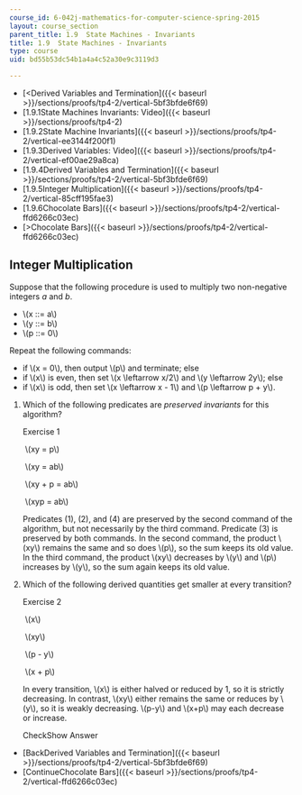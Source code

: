 ```yaml
---
course_id: 6-042j-mathematics-for-computer-science-spring-2015
layout: course_section
parent_title: 1.9  State Machines - Invariants
title: 1.9  State Machines - Invariants
type: course
uid: bd55b53dc54b1a4a4c52a30e9c3119d3

---
```


*   [<Derived Variables and Termination]({{< baseurl >}}/sections/proofs/tp4-2/vertical-5bf3bfde6f69)
*   [1.9.1State Machines Invariants: Video]({{< baseurl >}}/sections/proofs/tp4-2)
*   [1.9.2State Machine Invariants]({{< baseurl >}}/sections/proofs/tp4-2/vertical-ee3144f200f1)
*   [1.9.3Derived Variables: Video]({{< baseurl >}}/sections/proofs/tp4-2/vertical-ef00ae29a8ca)
*   [1.9.4Derived Variables and Termination]({{< baseurl >}}/sections/proofs/tp4-2/vertical-5bf3bfde6f69)
*   [1.9.5Integer Multiplication]({{< baseurl >}}/sections/proofs/tp4-2/vertical-85cff195fae3)
*   [1.9.6Chocolate Bars]({{< baseurl >}}/sections/proofs/tp4-2/vertical-ffd6266c03ec)
*   [\>Chocolate Bars]({{< baseurl >}}/sections/proofs/tp4-2/vertical-ffd6266c03ec)

Integer Multiplication
----------------------

  

Suppose that the following procedure is used to multiply two non-negative integers _a_ and _b_.

*   \\(x ::= a\\)
*   \\(y ::= b\\)
*   \\(p ::= 0\\)

Repeat the following commands:

*   if \\(x = 0\\), then output \\(p\\) and terminate; else
*   if \\(x\\) is even, then set \\(x \\leftarrow x/2\\) and \\(y \\leftarrow 2y\\); else
*   if \\(x\\) is odd, then set \\(x \\leftarrow x - 1\\) and \\(p \\leftarrow p + y\\).

  

1.  Which of the following predicates are _preserved invariants_ for this algorithm?
    
    Exercise 1
    
    &nbsp;\\(xy = p\\)&nbsp;
    
    &nbsp;\\(xy = ab\\)&nbsp;
    
    &nbsp;\\(xy + p = ab\\)&nbsp;
    
    &nbsp;\\(xyp = ab\\)&nbsp;
    
    Predicates (1), (2), and (4) are preserved by the second command of the algorithm, but not necessarily by the third command. Predicate (3) is preserved by both commands. In the second command, the product \\(xy\\) remains the same and so does \\(p\\), so the sum keeps its old value. In the third command, the product \\(xy\\) decreases by \\(y\\) and \\(p\\) increases by \\(y\\), so the sum again keeps its old value.
    
  
3.  Which of the following derived quantities get smaller at every transition?
    
    Exercise 2
    
    &nbsp;\\(x\\)&nbsp;
    
    &nbsp;\\(xy\\)&nbsp;
    
    &nbsp;\\(p - y\\)&nbsp;
    
    &nbsp;\\(x + p\\)&nbsp;
    
    In every transition, \\(x\\) is either halved or reduced by 1, so it is strictly decreasing. In contrast, \\(xy\\) either remains the same or reduces by \\(y\\), so it is weakly decreasing. \\(p-y\\) and \\(x+p\\) may each decrease or increase.
    
    CheckShow Answer
    

*   [BackDerived Variables and Termination]({{< baseurl >}}/sections/proofs/tp4-2/vertical-5bf3bfde6f69)
*   [ContinueChocolate Bars]({{< baseurl >}}/sections/proofs/tp4-2/vertical-ffd6266c03ec)